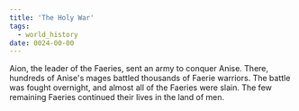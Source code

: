 ```yaml
---
title: 'The Holy War'
tags:
  - world_history
date: 0024-00-00
---
```

Aion, the leader of the Faeries, sent an army to conquer Anise. There, hundreds of Anise's mages battled thousands of Faerie warriors. The battle was fought overnight, and almost all of the Faeries were slain. The few remaining Faeries continued their lives in the land of men.